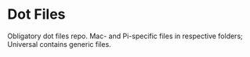 # Dot Files #

Obligatory dot files repo. Mac- and Pi-specific files in respective folders; Universal contains generic files.
